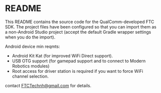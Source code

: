 # README #

This README contains the source code for the QualComm-developed FTC SDK.  The project files have been configured so that you can import them as a non-Android Studio project (accept the default Gradle wrapper settings when you do the import). 

Android device min reqmts:

* Android Kit Kat (for improved WiFi Direct support).
* USB OTG support (for gamepad support and to connect to Modern Robotics modules)
* Root access for driver station is required if you want to force WiFi channel selection.

contact FTCTechnh@gmail.com for details.
